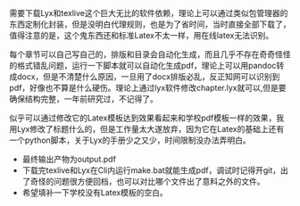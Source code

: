 

 需要下载Lyx和texlive这个巨大无比的软件依赖，理论上可以通过类似包管理器的东西定制化封装，但是没明白代理规则，也是为了省时间，当时直接全部下载了，值得注意的是，这个鬼东西还和标准Latex不太一样，用在线latex无法识别。


 每个章节可以自己写自己的，排版和目录会自动化生成，而且几乎不存在奇奇怪怪的格式错乱问题，运行一下脚本就可以自动化生成pdf，理论上可以用pandoc转成docx，但是不清楚什么原因，一旦用了docx排版必乱，反正知网可以识别到pdf，好像也不算是什么硬伤。理论上通过lyx软件修改chapter.lyx就可以,但是要确保结构完整，一年前研究过，不记得了。


 似乎可以通过修改它的Latex模板达到效果看起来和学校pdf模板一样的效果，我用Lyx修改了标题什么的，但是工作量太大遂放弃，因为它在Latex的基础上还有一个python脚本，关于Lyx的手册少之又少，时间限制没办法弄明白。
 
 * 最终输出产物为output.pdf 
 * 下载完texlive和Lyx在Cli内运行make.bat就能生成pdf，调试时记得开git，出了奇怪的问题很方便回档，也可以对比哪个文件出了意料之外的文件。
 * 希望填补一下学校没有Latex模板的空白。 